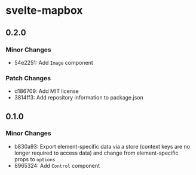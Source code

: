 # svelte-mapbox

## 0.2.0

### Minor Changes

- 54e2251: Add `Image` component

### Patch Changes

- d186709: Add MIT license
- 3814ff3: Add repository information to package.json

## 0.1.0

### Minor Changes

- b830a93: Export element-specific data via a store (context keys are no longer required to access data) and change from element-specific props to `options`
- 8965324: Add `Control` component
